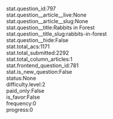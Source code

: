 stat.question_id:797  
stat.question__article__live:None  
stat.question__article__slug:None  
stat.question__title:Rabbits in Forest  
stat.question__title_slug:rabbits-in-forest  
stat.question__hide:False  
stat.total_acs:1171  
stat.total_submitted:2292  
stat.total_column_articles:1  
stat.frontend_question_id:781  
stat.is_new_question:False  
status:None  
difficulty.level:2  
paid_only:False  
is_favor:False  
frequency:0  
progress:0  
